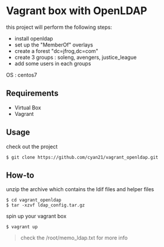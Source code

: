  Vagrant box with OpenLDAP
======

this project will perform the following steps:
*  install openldap
*  set up the "MemberOf" overlays
*  create a forest "dc=jfrog,dc=com"
*  create 3 groups : soleng, avengers, justice_league
*  add some users in each groups

OS : centos7

## Requirements 
* Virtual Box 
* Vagrant 

## Usage

check out the project

```
$ git clone https://github.com/cyan21/vagrant_openldap.git
```

## How-to 

unzip the archive which contains the ldif files and helper files

```
$ cd vagrant_openldap
$ tar -xzvf ldap_config.tar.gz
```

spin up your vagrant box

```
$ vagrant up
```

> check the /root/memo_ldap.txt for more info 
